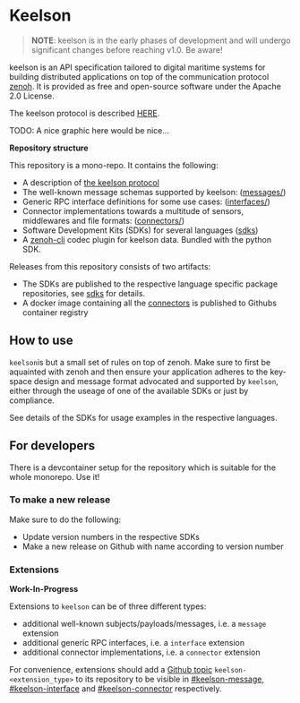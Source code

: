 # Keelson

> **NOTE**: keelson is in the early phases of development and will undergo significant changes before reaching v1.0. Be aware!

keelson is an API specification tailored to digital maritime systems for building distributed applications on top of the communication protocol [zenoh](https://github.com/eclipse-zenoh/zenoh). It is provided as free and open-source software under the Apache 2.0 License.

The keelson protocol is described [HERE](./the-keelson-protocol.md).


TODO: A nice graphic here would be nice...


**Repository structure**

This repository is a mono-repo. It contains the following:

* A description of [the keelson protocol](./the-keelson-protocol.md)
* The well-known message schemas supported by keelson: ([messages/](./messages/README.md))
* Generic RPC interface definitions for some use cases: ([interfaces/](./interfaces/README.md))
* Connector implementations towards a multitude of sensors, middlewares and file formats: ([connectors/](./connectors/README.md))
* Software Development Kits (SDKs) for several languages ([sdks](./sdks/README.md))
* A [zenoh-cli](https://github.com/MO-RISE/zenoh-cli) codec plugin for keelson data. Bundled with the python SDK.


Releases from this repository consists of two artifacts:

* The SDKs are published to the respective language specific package repositories, see [sdks](./sdks/README.md) for details.
* A docker image containing all the [connectors](./connectors/README.md) is published to Githubs container registry


## How to use

`keelson`is but a small set of rules on top of zenoh. Make sure to first be aquainted with zenoh and then ensure your application adheres to the key-space design and message format advocated and supported by `keelson`, either through the useage of one of the available SDKs or just by compliance.

See details of the SDKs for usage examples in the respective languages.

## For developers

There is a devcontainer setup for the repository which is suitable for the whole monorepo. Use it!

### To make a new release

Make sure to do the following:
* Update version numbers in the respective SDKs
* Make a new release on Github with name according to version number

### Extensions

**Work-In-Progress**

Extensions to `keelson` can be of three different types:
* additional well-known subjects/payloads/messages, i.e. a `message` extension
* additional generic RPC interfaces, i.e. a `interface` extension
* additional connector implementations, i.e. a `connector` extension

For convenience, extensions should add a [Github topic](https://docs.github.com/en/repositories/managing-your-repositorys-settings-and-features/customizing-your-repository/classifying-your-repository-with-topics) `keelson-<extension_type>` to its repository to be visible in [#keelson-message](https://github.com/topics/keelson-message), [#keelson-interface](https://github.com/topics/keelson-interface) and [#keelson-connector](https://github.com/topics/keelson-connector) respectively.


